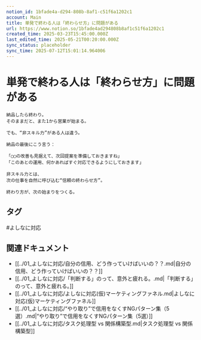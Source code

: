 ```yaml
---
notion_id: 1bfade4a-d294-808b-8af1-c51f6a1202c1
account: Main
title: 単発で終わる人は「終わらせ方」に問題がある
url: https://www.notion.so/1bfade4ad294808b8af1c51f6a1202c1
created_time: 2025-03-23T15:45:00.000Z
last_edited_time: 2025-05-21T00:20:00.000Z
sync_status: placeholder
sync_time: 2025-07-12T15:01:14.964006
---
```

# 単発で終わる人は「終わらせ方」に問題がある

```plain text
納品したら終わり。
そのままだと、また1から営業が始まる。

でも、“非スキル力”がある人は違う。

納品の最後にこう言う：

「◯◯の改善も見据えて、次回提案を準備しておきますね」
「このあとの運用、何かあればすぐ対応できるようにしておきます」

非スキル力とは、
次の仕事を自然に呼び込む“信頼の終わらせ方”。

終わり方が、次の始まりをつくる。
```

## タグ

#よしなに対応 

## 関連ドキュメント

- [[../01_よしなに対応/自分の信用、どう作っていけばいいの？？.md|自分の信用、どう作っていけばいいの？？]]
- [[../01_よしなに対応/「判断する」のって、意外と疲れる。.md|「判断する」のって、意外と疲れる。]]
- [[../01_よしなに対応/よしなに対応(仮)マーケティングファネル.md|よしなに対応(仮)マーケティングファネル]]
- [[../01_よしなに対応/“やり取り”で信用をなくすNGパターン集（5選）.md|“やり取り”で信用をなくすNGパターン集（5選）]]
- [[../01_よしなに対応/タスク処理型 vs 関係構築型.md|タスク処理型 vs 関係構築型]]
